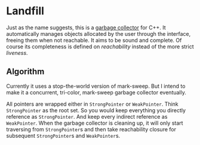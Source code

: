 # Landfill

Just as the name suggests, this is a [garbage
collector](https://en.wikipedia.org/wiki/Garbage_collection_(computer_science))
for C++. It automatically manages objects allocated by the user
through the interface, freeing them when not reachable. It aims to be
sound and complete. Of course its completeness is defined on
*reachability* instead of the more strict *liveness*.

## Algorithm

Currently it uses a stop-the-world version of mark-sweep. But I intend
to make it a concurrent, tri-color, mark-sweep garbage collector
eventually.

All pointers are wrapped either in `StrongPointer` or
`WeakPointer`. Think `StrongPointer` as the root set. So you would
keep everything you directly reference as `StrongPointer`. And keep
every indirect reference as `WeakPointer`. When the garbage collector
is cleaning up, it will only start traversing from `StrongPointer`s
and then take reachability closure for subsequent `StrongPointer`s and
`WeakPointer`s.